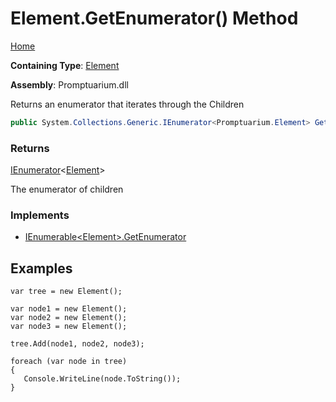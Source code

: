 # Element\.GetEnumerator\(\) Method

[Home](../../../README.md)

**Containing Type**: [Element](../README.md)

**Assembly**: Promptuarium\.dll

  
Returns an enumerator that iterates through the Children

```csharp
public System.Collections.Generic.IEnumerator<Promptuarium.Element> GetEnumerator()
```

### Returns

[IEnumerator](https://docs.microsoft.com/en-us/dotnet/api/system.collections.generic.ienumerator-1)\<[Element](../README.md)\>

The enumerator of children

### Implements

* [IEnumerable\<Element\>.GetEnumerator](https://docs.microsoft.com/en-us/dotnet/api/system.collections.generic.ienumerable-1.getenumerator)

## Examples

```
var tree = new Element();

var node1 = new Element();
var node2 = new Element();
var node3 = new Element();

tree.Add(node1, node2, node3);

foreach (var node in tree)
{
   Console.WriteLine(node.ToString());
}
```

